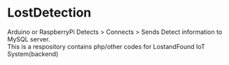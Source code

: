 # LostDetection
Arduino or RaspberryPi  Detects > Connects > Sends Detect information to MySQL server.<br>
This is a respository contains php/other codes for LostandFound IoT System(backend)
